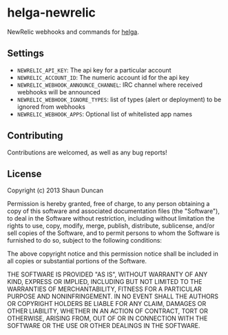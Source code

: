 # helga-newrelic

NewRelic webhooks and commands for [helga](https://github.com/shaunduncan/helga).

## Settings

- ``NEWRELIC_API_KEY``: The api key for a particular account
- ``NEWRELIC_ACCOUNT_ID``: The numeric account id for the api key
- ``NEWRELIC_WEBHOOK_ANNOUNCE_CHANNEL``: IRC channel where received webhooks will be announced
- ``NEWRELIC_WEBHOOK_IGNORE_TYPES``: list of types (alert or deployment) to be ignored from webhooks
- ``NEWRELIC_WEBHOOK_APPS``: Optional list of whitelisted app names

## Contributing

Contributions are welcomed, as well as any bug reports!

## License

Copyright (c) 2013 Shaun Duncan

Permission is hereby granted, free of charge, to any person obtaining a copy
of this software and associated documentation files (the "Software"), to deal
in the Software without restriction, including without limitation the rights
to use, copy, modify, merge, publish, distribute, sublicense, and/or sell
copies of the Software, and to permit persons to whom the Software is
furnished to do so, subject to the following conditions:

The above copyright notice and this permission notice shall be included in
all copies or substantial portions of the Software.

THE SOFTWARE IS PROVIDED "AS IS", WITHOUT WARRANTY OF ANY KIND, EXPRESS OR
IMPLIED, INCLUDING BUT NOT LIMITED TO THE WARRANTIES OF MERCHANTABILITY,
FITNESS FOR A PARTICULAR PURPOSE AND NONINFRINGEMENT. IN NO EVENT SHALL THE
AUTHORS OR COPYRIGHT HOLDERS BE LIABLE FOR ANY CLAIM, DAMAGES OR OTHER
LIABILITY, WHETHER IN AN ACTION OF CONTRACT, TORT OR OTHERWISE, ARISING FROM,
OUT OF OR IN CONNECTION WITH THE SOFTWARE OR THE USE OR OTHER DEALINGS IN
THE SOFTWARE.
